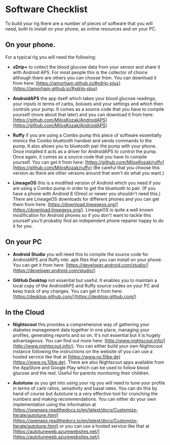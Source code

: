 # Software Checklist 

To build your rig there are a number of pieces of software that you will need, both to install on your phone, as online resources and on your PC.

## On your phone.
For a typical rig you will need the following:

* **xDrip+** to collect the blood glucose data from your sensor and share it with Android APS. For most people this is the collector of choice although there are others you can choose from. You can download it from here: [https://jamorham.github.io/#xdrip-plus](https://jamorham.github.io/#xdrip-plus)

* **AndroidAPS** the app itself which takes your blood glucose readings, your inputs in terms of carbs, boluses and your settings and which then controls your pump. It comes as a source code that you have to compile yourself (more about that later) and you can download it from here: [https://github.com/MilosKozak/AndroidAPS](https://github.com/MilosKozak/AndroidAPS)

* **Ruffy** if you are using a Combo pump this piece of software essentially mimics the Combo bluetooth handset and sends commands to the pump. It also allows you to bluetooth pair the pump with your phone. Once installed it acts as a driver for AndroidAPS to control the pump. Once again, it comes as a source code that you have to compile yourself. You can get it from here: [https://github.com/MilosKozak/ruffy](https://github.com/MilosKozak/ruffy) (Be careful that you choose this version as there are other versons around that won't do what you want.)

* **LineageOS** this is a modified version of Android which you need if you are using a Combo pump in order to get the bluetooth to pair. (If you have a phone with Android 8 (Oreo) or newer you shouldn't need this.) There are LineageOS downloads for different phones and you can get them from here: [https://download.lineageos.org/](https://download.lineageos.org/). LineageOS is quite a well known modification for Android phones so if you don't want to tackle this yourself you'll probably find an independent phone repairer happy to do it for you.


## On your PC

* **Android Studio** you will need this to compile the source code for AndroidAPS and Ruffy into .apk files that you can install on your phone. You can get it from here: [https://developer.android.com/studio/](https://developer.android.com/studio/)

* **GitHub Desktop** not essential but useful. It enables you to maintain a local copy of the AndroidAPS and Ruffy source codes on your PC and keep track of any changes. You can get it from here: [https://desktop.github.com/](https://desktop.github.com/)

## In the Cloud

* **Nightscout** this provides a comprehensive way of gathering your diabetes management data together in one place, managing your profiles, generating reports and so on. It's not essential but it is hugely advantageous. You can find out more here: [http://www.nightscout.info/](http://www.nightscout.info/). You can either build your own Nightscout instance following the instructions on the website of you can use a hosted service like that at [https://www.ns.10be.de](https://www.ns.10be.de). There are also Nightscout apps available from the AppStore and Google Play which can be used to follow blood glucose and the rest. Useful for parents monitoring their children.

* **Autotune** as you get into using your rig you will need to tune your profile in terms of carb ratios, sensitivity and basal rates. You can do this by hand of course but Autotune is a very effective tool for crunching the numbers and making recommendations. You can either do your own implementation using the information at [https://openaps.readthedocs.io/en/latest/docs/Customize-Iterate/autotune.html](https://openaps.readthedocs.io/en/latest/docs/Customize-Iterate/autotune.html) or you can use a hosted service like that at [https://autotuneweb.azurewebsites.net/](https://autotuneweb.azurewebsites.net/)
